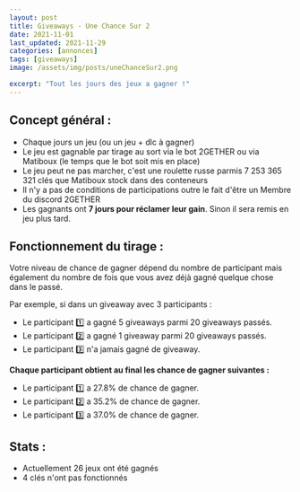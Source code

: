 ```yaml
---
layout: post
title: Giveaways - Une Chance Sur 2
date: 2021-11-01
last_updated: 2021-11-29
categories: [annonces]
tags: [giveaways]
image: /assets/img/posts/uneChanceSur2.png

excerpt: "Tout les jours des jeux a gagner !"
---
```


## Concept général :
- Chaque jours un jeu (ou un jeu + dlc à gagner)
- Le jeu est gagnable par tirage au sort via le bot 2GETHER ou via Matiboux (le temps que le bot soit mis en place)
- Le jeu peut ne pas marcher, c'est une roulette russe parmis 7 253 365 321 clés que Matiboux stock dans des conteneurs
- Il n'y a pas de conditions de participations outre le fait d'être un Membre du discord 2GETHER
- Les gagnants ont **7 jours pour réclamer leur gain**. Sinon il sera remis en jeu plus tard.

## Fonctionnement du tirage :
Votre niveau de chance de gagner dépend du nombre de participant mais également du nombre de fois que vous avez déjà gagné quelque chose dans le passé.

Par exemple, si dans un giveaway avec 3 participants :
- Le participant 1️⃣ a gagné 5 giveaways parmi 20 giveaways passés.
- Le participant 2️⃣ a gagné 1 giveaway parmi 20 giveaways passés.
- Le participant 3️⃣ n'a jamais gagné de giveaway.

**Chaque participant obtient au final les chance de gagner suivantes :**
<br>
- Le participant 1️⃣ a 27.8% de chance de gagner.
- Le participant 2️⃣ a 35.2% de chance de gagner.
- Le participant 3️⃣ a 37.0% de chance de gagner.

## Stats :
- Actuellement 26 jeux ont été gagnés
- 4 clés n'ont pas fonctionnés